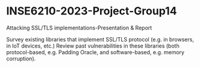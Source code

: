 # INSE6210-2023-Project-Group14
Attacking SSL/TLS implementations-Presentation & Report

Survey existing libraries that implement SSL/TLS protocol (e.g. in browsers, in IoT devices,
etc.)
Review past vulnerabilities in these libraries (both protocol-based, e.g. Padding Oracle, and software-based, e.g. memory corruption).
